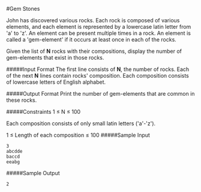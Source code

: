 #Gem Stones

John has discovered various rocks. Each rock is composed of various elements, and each element is represented by a lowercase latin letter from 'a' to 'z'. An element can be present multiple times in a rock. An element is called a 'gem-element' if it occurs at least once in each of the rocks.

Given the  list of **N**  rocks with their compositions, display the number of gem-elements that exist in those rocks.

#####Input Format
The first line consists of **N**, the number of rocks.
Each of the next **N** lines contain rocks' composition. Each composition consists of lowercase letters of English alphabet.

#####Output Format
Print the number of gem-elements that are common in these rocks.

#####Constraints
1 ≤ N ≤ 100

Each composition consists of only small latin letters ('a'-'z').

1 ≤ Length of each composition ≤ 100 
#####Sample Input
```shell
3
abcdde
baccd
eeabg
```
#####Sample Output
```shell
2
```
